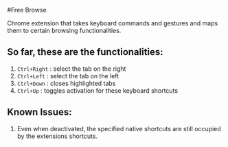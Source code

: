 #Free Browse 

Chrome extension that takes keyboard commands and gestures and maps them to certain browsing functionalities.

So far, these are the functionalities:
-------------------------------------------------
 1. `Ctrl+Right`  :  select the tab on the right
 2. `Ctrl+Left`   :  select the tab on the left
 3. `Ctrl+Down`   :  closes highlighted tabs 
 4. `Ctrl+Up`	  :	 toggles activation for these keyboard shortcuts


Known Issues:
-------------------------------------------------
 1. Even when deactivated, the specified native shortcuts are still occupied by the extensions shortcuts.


